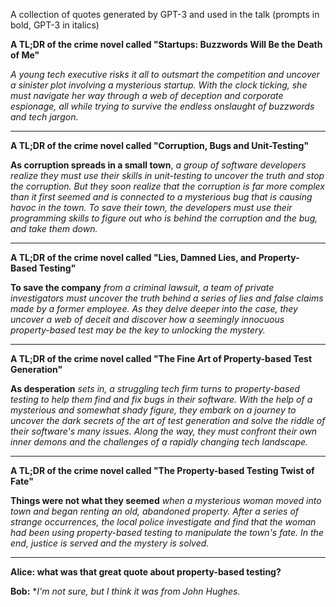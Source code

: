 A collection of quotes generated by GPT-3 and used in the talk (prompts in bold, GPT-3 in italics)

**A TL;DR of the crime novel called "Startups: Buzzwords Will Be the Death of Me"**

*A young tech executive risks it all to outsmart the competition and uncover a sinister plot involving a mysterious startup. With the clock ticking, she must navigate her way through a web of deception and corporate espionage, all while trying to survive the endless onslaught of buzzwords and tech jargon.*

---

**A TL;DR of the crime novel called "Corruption, Bugs and Unit-Testing"**

**As corruption spreads in a small town**, *a group of software developers realize they must use their skills in unit-testing to uncover the truth and stop the corruption. But they soon realize that the corruption is far more complex than it first seemed and is connected to a mysterious bug that is causing havoc in the town. To save their town, the developers must use their programming skills to figure out who is behind the corruption and the bug, and take them down.*

---

**A TL;DR of the crime novel called "Lies, Damned Lies, and Property-Based Testing"**

**To save the company** *from a criminal lawsuit, a team of private investigators must uncover the truth behind a series of lies and false claims made by a former employee. As they delve deeper into the case, they uncover a web of deceit and discover how a seemingly innocuous property-based test may be the key to unlocking the mystery.*

---

**A TL;DR of the crime novel called "The Fine Art of Property-based Test Generation"**

**As desperation** *sets in, a struggling tech firm turns to property-based testing to help them find and fix bugs in their software. With the help of a mysterious and somewhat shady figure, they embark on a journey to uncover the dark secrets of the art of test generation and solve the riddle of their software's many issues. Along the way, they must confront their own inner demons and the challenges of a rapidly changing tech landscape.*

---

**A TL;DR of the crime novel called "The Property-based Testing Twist of Fate"**

**Things were not what they seemed** *when a mysterious woman moved into town and began renting an old, abandoned property. After a series of strange occurrences, the local police investigate and find that the woman had been using property-based testing to manipulate the town's fate. In the end, justice is served and the mystery is solved.*

---

**Alice: what was that great quote about property-based testing?**

**Bob:** **I'm not sure, but I think it was from John Hughes.*
